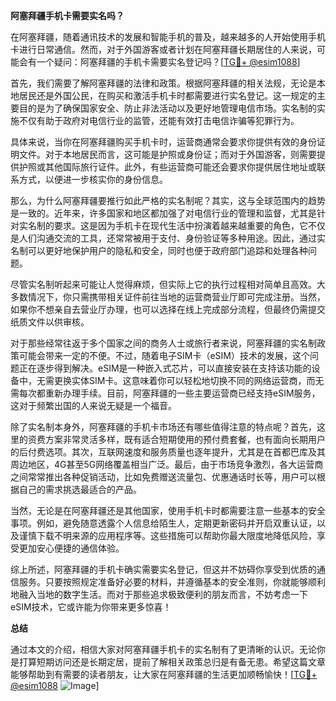 **阿塞拜疆手机卡需要实名吗？**

在阿塞拜疆，随着通讯技术的发展和智能手机的普及，越来越多的人开始使用手机卡进行日常通信。然而，对于外国游客或者计划在阿塞拜疆长期居住的人来说，可能会有一个疑问：阿塞拜疆的手机卡需要实名登记吗？[[TG💪+ @esim1088](https://t.me/s/esim1088)]

首先，我们需要了解阿塞拜疆的法律和政策。根据阿塞拜疆的相关法规，无论是本地居民还是外国公民，在购买和激活手机卡时都需要进行实名登记。这一规定的主要目的是为了确保国家安全、防止非法活动以及更好地管理电信市场。实名制的实施不仅有助于政府对电信行业的监管，还能有效打击电信诈骗等犯罪行为。

具体来说，当你在阿塞拜疆购买手机卡时，运营商通常会要求你提供有效的身份证明文件。对于本地居民而言，这可能是护照或身份证；而对于外国游客，则需要提供护照或其他国际旅行证件。此外，有些运营商可能还会要求你提供居住地址或联系方式，以便进一步核实你的身份信息。

那么，为什么阿塞拜疆要推行如此严格的实名制呢？其实，这与全球范围内的趋势是一致的。近年来，许多国家和地区都加强了对电信行业的管理和监督，尤其是针对实名制的要求。这是因为手机卡在现代生活中扮演着越来越重要的角色，它不仅是人们沟通交流的工具，还常常被用于支付、身份验证等多种用途。因此，通过实名制可以更好地保护用户的隐私和安全，同时也便于政府部门追踪和处理各种问题。

尽管实名制听起来可能让人觉得麻烦，但实际上它的执行过程相对简单且高效。大多数情况下，你只需携带相关证件前往当地的运营商营业厅即可完成注册。当然，如果你不想亲自去营业厅办理，也可以选择在线上完成部分流程，但最终仍需提交纸质文件以供审核。

对于那些经常往返于多个国家之间的商务人士或旅行者来说，阿塞拜疆的实名制政策可能会带来一定的不便。不过，随着电子SIM卡（eSIM）技术的发展，这个问题正在逐步得到解决。eSIM是一种嵌入式芯片，可以直接安装在支持该功能的设备中，无需更换实体SIM卡。这意味着你可以轻松地切换不同的网络运营商，而无需每次都重新办理手续。目前，阿塞拜疆的一些主要运营商已经支持eSIM服务，这对于频繁出国的人来说无疑是一个福音。

除了实名制本身外，阿塞拜疆的手机卡市场还有哪些值得注意的特点呢？首先，这里的资费方案非常灵活多样，既有适合短期使用的预付费套餐，也有面向长期用户的后付费选项。其次，互联网速度和服务质量也逐年提升，尤其是在首都巴库及其周边地区，4G甚至5G网络覆盖相当广泛。最后，由于市场竞争激烈，各大运营商之间常常推出各种促销活动，比如免费赠送流量包、优惠通话时长等，用户可以根据自己的需求挑选最适合的产品。

当然，无论是在阿塞拜疆还是其他国家，使用手机卡时都需要注意一些基本的安全事项。例如，避免随意透露个人信息给陌生人，定期更新密码并开启双重认证，以及谨慎下载不明来源的应用程序等。这些措施可以帮助你最大限度地降低风险，享受更加安心便捷的通信体验。

综上所述，阿塞拜疆的手机卡确实需要实名登记，但这并不妨碍你享受到优质的通信服务。只要按照规定准备好必要的材料，并遵循基本的安全准则，你就能够顺利地融入当地的数字生活。而对于那些追求极致便利的朋友而言，不妨考虑一下eSIM技术，它或许能为你带来更多惊喜！

**总结**

通过本文的介绍，相信大家对阿塞拜疆手机卡的实名制有了更清晰的认识。无论你是打算短期访问还是长期定居，提前了解相关政策总归是有备无患。希望这篇文章能够帮助到有需要的读者朋友，让大家在阿塞拜疆的生活更加顺畅愉快！[[TG💪+ @esim1088](https://t.me/s/esim1088) ![Image](https://i.postimg.cc/4NQfJmqS/Snipaste-2025-05-13-00-14-12.png)]